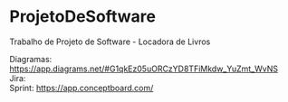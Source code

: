 # ProjetoDeSoftware
Trabalho de Projeto de Software - Locadora de Livros  


Diagramas: https://app.diagrams.net/#G1qkEz05uORCzYD8TFiMkdw_YuZmt_WvNS  
Jira:  
Sprint: https://app.conceptboard.com/  

